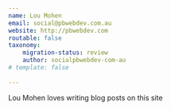 ```yaml
---
name: Lou Mohen
email: social@pbwebdev.com.au
website: http://pbwebdev.com
routable: false
taxonomy:
    migration-status: review
    author: socialpbwebdev-com-au
# template: false
    
---
```


Lou Mohen loves writing blog posts on this site